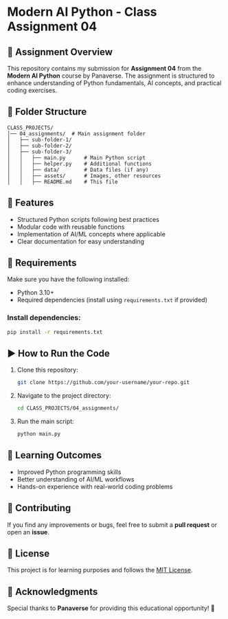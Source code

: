 # Modern AI Python - Class Assignment 04

## 🚀 Assignment Overview
This repository contains my submission for **Assignment 04** from the **Modern AI Python** course by Panaverse. The assignment is structured to enhance understanding of Python fundamentals, AI concepts, and practical coding exercises.

## 📁 Folder Structure
```
CLASS_PROJECTS/
│── 04_assignments/  # Main assignment folder
│   ├── sub-folder-1/
│   ├── sub-folder-2/
│   ├── sub-folder-3/
│   │   ├── main.py      # Main Python script
│   │   ├── helper.py    # Additional functions
│   │   ├── data/        # Data files (if any)
│   │   ├── assets/      # Images, other resources
│   │   ├── README.md    # This file
```

## 📝 Features
- Structured Python scripts following best practices
- Modular code with reusable functions
- Implementation of AI/ML concepts where applicable
- Clear documentation for easy understanding

## 📌 Requirements
Make sure you have the following installed:
- Python 3.10+
- Required dependencies (install using `requirements.txt` if provided)

### Install dependencies:
```bash
pip install -r requirements.txt
```

## ▶️ How to Run the Code
1. Clone this repository:
   ```bash
   git clone https://github.com/your-username/your-repo.git
   ```
2. Navigate to the project directory:
   ```bash
   cd CLASS_PROJECTS/04_assignments/
   ```
3. Run the main script:
   ```bash
   python main.py
   ```

## 📖 Learning Outcomes
- Improved Python programming skills
- Better understanding of AI/ML workflows
- Hands-on experience with real-world coding problems

## 🤝 Contributing
If you find any improvements or bugs, feel free to submit a **pull request** or open an **issue**.

## 📜 License
This project is for learning purposes and follows the [MIT License](LICENSE).

## 🌟 Acknowledgments
Special thanks to **Panaverse** for providing this educational opportunity! 🙌

